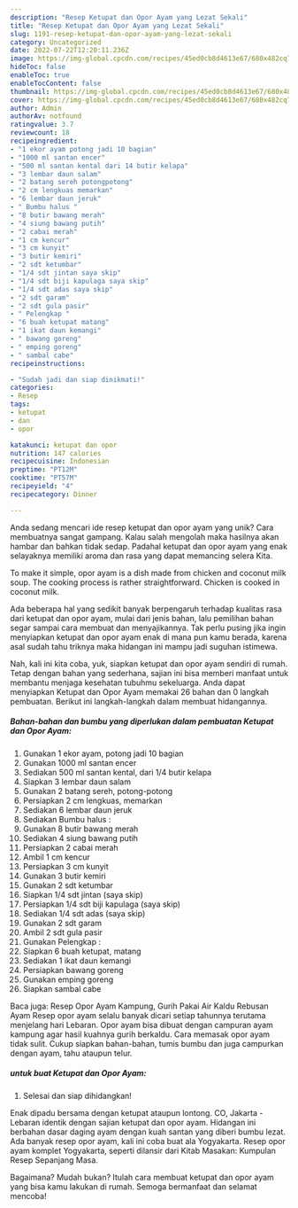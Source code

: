 ```yaml
---
description: "Resep Ketupat dan Opor Ayam yang Lezat Sekali"
title: "Resep Ketupat dan Opor Ayam yang Lezat Sekali"
slug: 1191-resep-ketupat-dan-opor-ayam-yang-lezat-sekali
category: Uncategorized
date: 2022-07-22T12:20:11.236Z
image: https://img-global.cpcdn.com/recipes/45ed0cb8d4613e67/680x482cq70/ketupat-dan-opor-ayam-foto-resep-utama.jpg
hideToc: false
enableToc: true
enableTocContent: false
thumbnail: https://img-global.cpcdn.com/recipes/45ed0cb8d4613e67/680x482cq70/ketupat-dan-opor-ayam-foto-resep-utama.jpg
cover: https://img-global.cpcdn.com/recipes/45ed0cb8d4613e67/680x482cq70/ketupat-dan-opor-ayam-foto-resep-utama.jpg
author: Admin
authorAv: notfound
ratingvalue: 3.7
reviewcount: 18
recipeingredient:
- "1 ekor ayam potong jadi 10 bagian"
- "1000 ml santan encer"
- "500 ml santan kental dari 14 butir kelapa"
- "3 lembar daun salam"
- "2 batang sereh potongpotong"
- "2 cm lengkuas memarkan"
- "6 lembar daun jeruk"
- " Bumbu halus "
- "8 butir bawang merah"
- "4 siung bawang putih"
- "2 cabai merah"
- "1 cm kencur"
- "3 cm kunyit"
- "3 butir kemiri"
- "2 sdt ketumbar"
- "1/4 sdt jintan saya skip"
- "1/4 sdt biji kapulaga saya skip"
- "1/4 sdt adas saya skip"
- "2 sdt garam"
- "2 sdt gula pasir"
- " Pelengkap "
- "6 buah ketupat matang"
- "1 ikat daun kemangi"
- " bawang goreng"
- " emping goreng"
- " sambal cabe"
recipeinstructions:

- "Sudah jadi dan siap dinikmati!"
categories:
- Resep
tags:
- ketupat
- dan
- opor

katakunci: ketupat dan opor 
nutrition: 147 calories
recipecuisine: Indonesian
preptime: "PT12M"
cooktime: "PT57M"
recipeyield: "4"
recipecategory: Dinner

---
```





Anda sedang mencari ide resep ketupat dan opor ayam yang unik? Cara membuatnya sangat gampang. Kalau salah mengolah maka hasilnya akan hambar dan bahkan tidak sedap. Padahal ketupat dan opor ayam yang enak selayaknya memiliki aroma dan rasa yang dapat memancing selera Kita.





To make it simple, opor ayam is a dish made from chicken and coconut milk soup. The cooking process is rather straightforward. Chicken is cooked in coconut milk.

Ada beberapa hal yang sedikit banyak berpengaruh terhadap kualitas rasa dari ketupat dan opor ayam, mulai dari jenis bahan, lalu pemilihan bahan segar sampai cara membuat dan menyajikannya. Tak perlu pusing jika ingin menyiapkan ketupat dan opor ayam enak di mana pun kamu berada, karena asal sudah tahu triknya maka hidangan ini mampu jadi suguhan istimewa.






Nah, kali ini kita coba, yuk, siapkan ketupat dan opor ayam sendiri di rumah. Tetap dengan bahan yang sederhana, sajian ini bisa memberi manfaat untuk membantu menjaga kesehatan tubuhmu sekeluarga. Anda dapat menyiapkan Ketupat dan Opor Ayam memakai 26 bahan dan 0 langkah pembuatan. Berikut ini langkah-langkah dalam membuat hidangannya.

<!--inarticleads1-->

##### Bahan-bahan dan bumbu yang diperlukan dalam pembuatan Ketupat dan Opor Ayam:

1. Gunakan 1 ekor ayam, potong jadi 10 bagian
1. Gunakan 1000 ml santan encer
1. Sediakan 500 ml santan kental, dari 1/4 butir kelapa
1. Siapkan 3 lembar daun salam
1. Gunakan 2 batang sereh, potong-potong
1. Persiapkan 2 cm lengkuas, memarkan
1. Sediakan 6 lembar daun jeruk
1. Sediakan  Bumbu halus :
1. Gunakan 8 butir bawang merah
1. Sediakan 4 siung bawang putih
1. Persiapkan 2 cabai merah
1. Ambil 1 cm kencur
1. Persiapkan 3 cm kunyit
1. Gunakan 3 butir kemiri
1. Gunakan 2 sdt ketumbar
1. Siapkan 1/4 sdt jintan (saya skip)
1. Persiapkan 1/4 sdt biji kapulaga (saya skip)
1. Sediakan 1/4 sdt adas (saya skip)
1. Gunakan 2 sdt garam
1. Ambil 2 sdt gula pasir
1. Gunakan  Pelengkap :
1. Siapkan 6 buah ketupat, matang
1. Sediakan 1 ikat daun kemangi
1. Persiapkan  bawang goreng
1. Gunakan  emping goreng
1. Siapkan  sambal cabe


Baca juga: Resep Opor Ayam Kampung, Gurih Pakai Air Kaldu Rebusan Ayam Resep opor ayam selalu banyak dicari setiap tahunnya terutama menjelang hari Lebaran. Opor ayam bisa dibuat dengan campuran ayam kampung agar hasil kuahnya gurih berkaldu. Cara memasak opor ayam tidak sulit. Cukup siapkan bahan-bahan, tumis bumbu dan juga campurkan dengan ayam, tahu ataupun telur. 

<!--inarticleads2-->

#####  untuk buat Ketupat dan Opor Ayam:


1. Selesai dan siap dihidangkan!

Enak dipadu bersama dengan ketupat ataupun lontong. CO, Jakarta - Lebaran identik dengan sajian ketupat dan opor ayam. Hidangan ini berbahan dasar daging ayam dengan kuah santan yang diberi bumbu lezat. Ada banyak resep opor ayam, kali ini coba buat ala Yogyakarta. Resep opor ayam komplet Yogyakarta, seperti dilansir dari Kitab Masakan: Kumpulan Resep Sepanjang Masa. 

Bagaimana? Mudah bukan? Itulah cara membuat ketupat dan opor ayam yang bisa kamu lakukan di rumah. Semoga bermanfaat dan selamat mencoba!
